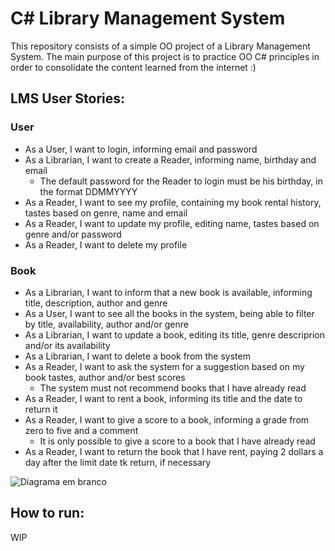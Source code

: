 # C# Library Management System
This repository consists of a simple OO project of a Library Management System. The main purpose of this project is to practice OO C# principles in order to consolidate the content learned from the internet :)

## LMS User Stories:
### User
- As a User, I want to login, informing email and password
- As a Librarian, I want to create a Reader, informing name, birthday and email
  - The default password for the Reader to login must be his birthday, in the format DDMMYYYY
- As a Reader, I want to see my profile, containing my book rental history, tastes based on genre, name and email
- As a Reader, I want to update my profile, editing name, tastes based on genre and/or password
- As a Reader, I want to delete my profile

### Book
- As a Librarian, I want to inform that a new book is available, informing title, description, author and genre
- As a User, I want to see all the books in the system, being able to filter by title, availability, author and/or genre
- As a Librarian, I want to update a book, editing its title, genre descriprion and/or its availability
- As a Librarian, I want to delete a book from the system
- As a Reader, I want to ask the system for a suggestion based on my book tastes, author and/or best scores
  - The system must not recommend books that I have already read
- As a Reader, I want to rent a book, informing its title and the date to return it
- As a Reader, I want to give a score to a book, informing a grade from zero to five and a comment
  - It is only possible to give a score to a book that I have already read
- As a Reader, I want to return the book that I have rent, paying 2 dollars a day after the limit date tk return, if necessary

![Diagrama em branco](https://github.com/user-attachments/assets/54928039-034f-4cd9-9b08-021d3b74a82c)

## How to run:
WIP
